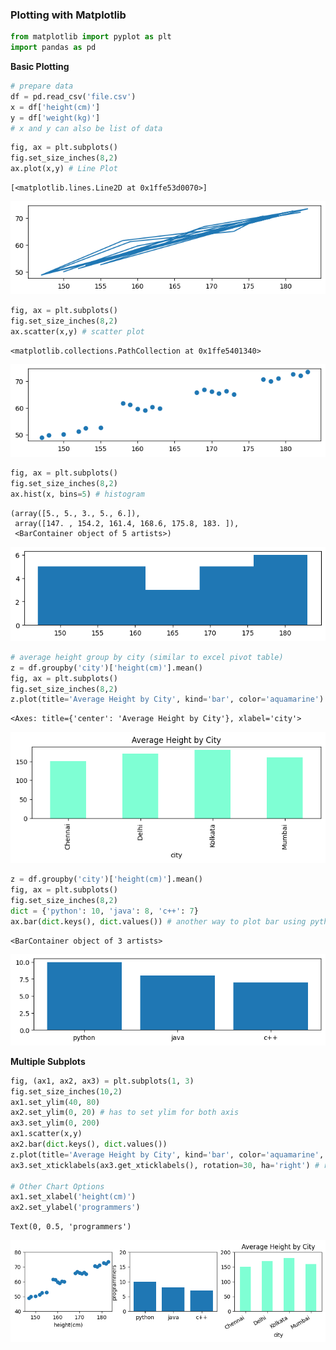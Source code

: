 ### Plotting with Matplotlib


```python
from matplotlib import pyplot as plt
import pandas as pd
```

**Basic Plotting**


```python
# prepare data
df = pd.read_csv('file.csv')
x = df['height(cm)']
y = df['weight(kg)']
# x and y can also be list of data
```


```python
fig, ax = plt.subplots()
fig.set_size_inches(8,2)
ax.plot(x,y) # Line Plot
```




    [<matplotlib.lines.Line2D at 0x1ffe53d0070>]




    
![png](matplotlib_files/matplotlib_4_1.png)
    



```python
fig, ax = plt.subplots()
fig.set_size_inches(8,2)
ax.scatter(x,y) # scatter plot
```




    <matplotlib.collections.PathCollection at 0x1ffe5401340>




    
![png](matplotlib_files/matplotlib_5_1.png)
    



```python
fig, ax = plt.subplots()
fig.set_size_inches(8,2)
ax.hist(x, bins=5) # histogram
```




    (array([5., 5., 3., 5., 6.]),
     array([147. , 154.2, 161.4, 168.6, 175.8, 183. ]),
     <BarContainer object of 5 artists>)




    
![png](matplotlib_files/matplotlib_6_1.png)
    



```python
# average height group by city (similar to excel pivot table)
z = df.groupby('city')['height(cm)'].mean()
fig, ax = plt.subplots()
fig.set_size_inches(8,2)
z.plot(title='Average Height by City', kind='bar', color='aquamarine') # bar plot
```




    <Axes: title={'center': 'Average Height by City'}, xlabel='city'>




    
![png](matplotlib_files/matplotlib_7_1.png)
    



```python
z = df.groupby('city')['height(cm)'].mean()
fig, ax = plt.subplots()
fig.set_size_inches(8,2)
dict = {'python': 10, 'java': 8, 'c++': 7}
ax.bar(dict.keys(), dict.values()) # another way to plot bar using python dictionary
```




    <BarContainer object of 3 artists>




    
![png](matplotlib_files/matplotlib_8_1.png)
    


**Multiple Subplots**


```python
fig, (ax1, ax2, ax3) = plt.subplots(1, 3)
fig.set_size_inches(10,2)
ax1.set_ylim(40, 80)
ax2.set_ylim(0, 20) # has to set ylim for both axis
ax3.set_ylim(0, 200)
ax1.scatter(x,y)
ax2.bar(dict.keys(), dict.values())
z.plot(title='Average Height by City', kind='bar', color='aquamarine', ax=ax3) # can also define axis like this
ax3.set_xticklabels(ax3.get_xticklabels(), rotation=30, ha='right') # rotate x-axis label on axis 3

# Other Chart Options
ax1.set_xlabel('height(cm)')
ax2.set_ylabel('programmers')
```




    Text(0, 0.5, 'programmers')




    
![png](matplotlib_files/matplotlib_10_1.png)
    

